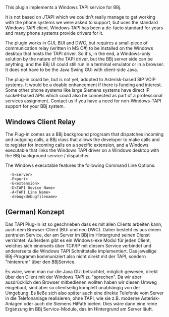 This plugin implements a Windows TAPI service for BBj. 

It is not based on JTAPI which we couldn't really manage to get working with the phone systems we were asked to support, but uses the standard Windows TAPI client. Windows TAPI has been a de-facto standard for years and many phone systems provide drivers for it.

The plugin works in GUI, BUI and DWC, but requires a small piece of communication relay (written in MS C#) to be installed on the Windows desktop that hosts the TAPI driver. So it's, in the end, a Windows-only solution by the nature of the TAPI driver, but the BBj server side can be anything, and the BBj UI could still run in a terminal emulator or in a browser. It does not have to be the Java Swing GUI with client-side Java.

The plug-in could be, but is not yet, adopted to Asterisk-based SIP VOIP systems. It would be a doable enhancement if there is funding and interest. Some other phone systems like large Siemens systems have direct IP socket-based APIs which could also be connected as part of a professional services assignment. Contact us if you have a need for non-Windows-TAPI support for your BBj system.

## Windows Client Relay

The Plug-in comes as a BBj background progrsam that dispatches incoming and outgoing calls, a BBj class that allows the developer to make calls and to register for incoming calls on a specific extension, and a Windows executable that links the Windows TAPI driver on a Windows desktop with the BBj background service / dispatcher.

The Windows executable features the following Command Line Options:
```
  -S<server>
  -P<port>
  -E<extension>
  -D<TAPI Device Name>
  -A<TAPI Line Name>
  -debug<debugfilename>
```
  

 
## (German) Konzept

  
Das TAPI Plug-In ist so geschrieben dass es mit allen Clients arbeiten kann, auch dem Browser-Client (BUI und neu DWC). Daher besteht es aus einem zentralen Service, der am Server im BBj im Hintergrund seinen Dienst verrichtet. Außerdem gibt es ein Windows-exe Modul für jeden Client, welches sich einerseits über TCP/IP mit diesem Service verbindet und andererseits die Windows TAPI Schnittstelle implementiert. Das jeweilige BBj-Programm kommuniziert also nicht direkt mit der TAPI, sondern "hintenrum" über den BBjService.

Es wäre, wenn man nur die Java GUI betrachtet, möglich gewesen, direkt über den Client mit der Windows TAPI zu "sprechen". Da wir aber ausdrücklich den Browser mitbedienen wollten haben wir diesen Umweg eingebaut, sind aber so clientseitig komplett unabhängig von der Umgebung. Es ließe sich also später auch eine direkte Telefonie vom Server in die Telefonanlage realisieren, ohne TAPI, wie sie z.B. moderne Asterisk-Anlagen oder auch die Siemens HiPath bieten. Dies wäre dann eine reine Ergänzung im BBj Service-Module, das im Hintergrund am Server läuft.
  
